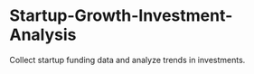 # Startup-Growth-Investment-Analysis
Collect startup funding data and analyze trends in investments.
